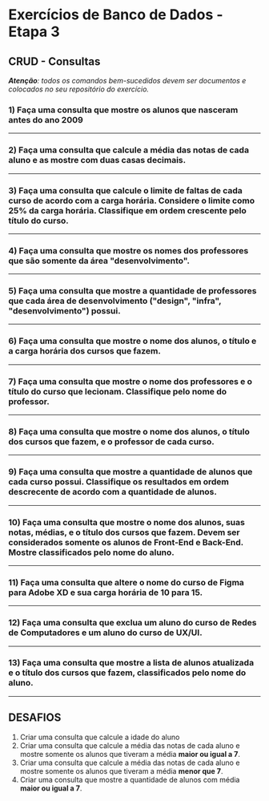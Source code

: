 # Exercícios de Banco de Dados - Etapa 3

## CRUD - Consultas

***Atenção**: todos os comandos bem-sucedidos devem ser documentos e colocados no seu repositório do exercício.*

### 1) Faça uma consulta que mostre os alunos que nasceram antes do ano 2009

---

### 2) Faça uma consulta que calcule a média das notas de cada aluno e as mostre com duas casas decimais.

---

### 3) Faça uma consulta que calcule o limite de faltas de cada curso de acordo com a carga horária. Considere o limite como 25% da carga horária. Classifique em ordem crescente pelo título do curso.

---

### 4) Faça uma consulta que mostre os nomes dos professores que são somente da área "desenvolvimento".

---

### 5) Faça uma consulta que mostre a quantidade de professores que cada área de desenvolvimento ("design", "infra", "desenvolvimento") possui.

---

### 6) Faça uma consulta que mostre o nome dos alunos, o título e a carga horária dos cursos que fazem.

---

### 7) Faça uma consulta que mostre o nome dos professores e o título do curso que lecionam. Classifique pelo nome do professor.

---

### 8) Faça uma consulta que mostre o nome dos alunos, o título dos cursos que fazem, e o professor de cada curso.

---

### 9) Faça uma consulta que mostre a quantidade de alunos que cada curso possui. Classifique os resultados em ordem descrecente de acordo com a quantidade de alunos.

---

### 10) Faça uma consulta que mostre o nome dos alunos, suas notas, médias, e o título dos cursos que fazem. Devem ser considerados somente os alunos de Front-End e Back-End. Mostre classificados pelo nome do aluno.

---

### 11) Faça uma consulta que altere o nome do curso de Figma para Adobe XD e sua carga horária de 10 para 15.

---

### 12) Faça uma consulta que exclua um aluno do curso de Redes de Computadores e um aluno do curso de UX/UI.

---

### 13) Faça uma consulta que mostre a lista de alunos atualizada e o título dos cursos que fazem, classificados pelo nome do aluno.

---

## DESAFIOS

1) Criar uma consulta que calcule a idade do aluno
2) Criar uma consulta que calcule a média das notas de cada aluno e mostre somente os alunos que tiveram a média **maior ou igual a 7**.
3) Criar uma consulta que calcule a média das notas de cada aluno e mostre somente os alunos que tiveram a média **menor que 7**.
4) Criar uma consulta que mostre a quantidade de alunos com média **maior ou igual a 7**.